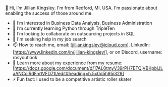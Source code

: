 👋 Hi, I’m Jillian Kingsley. I'm from Redford, MI, USA. I'm passionate about enabling the success of those around me.

- 👀 I’m interested in Business Data Analysis, Business Administration
- 🌱 I’m currently learning Python through TripleTen 
- 💞️ I’m looking to collaborate on outsourcing projects in SQL
- 🤝 I'm seeking help in my job search
- 📫 How to reach me, email: [jilliankingsley@icloud.com], LinkedIn: [https://www.linkedin.com/in/jillian-kingsley/], or on Discord, username: rosyoutlook
- 📄 Learn more about my experience from my resume: [https://docs.google.com/document/d/17AL0tmyV39rPH7ETQjVBKpbiJLaANColRdFm1VFD71I/edit#heading=h.5x0d5h95i329]
- ⚡ Fun fact: I used to be a competitive artistic roller skater

<!---
JillianKingsley/JillianKingsley is a ✨ special ✨ repository because its `README.md` (this file) appears on your GitHub profile.
You can click the Preview link to take a look at your changes.
--->

